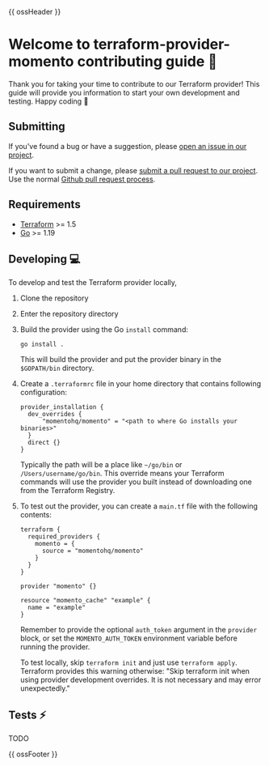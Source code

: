 {{ ossHeader }}

# Welcome to terraform-provider-momento contributing guide :wave:

Thank you for taking your time to contribute to our Terraform provider!
This guide will provide you information to start your own development and testing.
Happy coding :dancer:

## Submitting

If you've found a bug or have a suggestion, please [open an issue in our project](https://github.com/momentohq/terraform-provider-momento/issues).

If you want to submit a change, please [submit a pull request to our project](https://github.com/momentohq/terraform-provider-momento/pulls). Use the normal [Github pull request process](https://docs.github.com/en/pull-requests). 

## Requirements

- [Terraform](https://developer.hashicorp.com/terraform/install) >= 1.5
- [Go](https://go.dev/) >= 1.19

## Developing :computer:

To develop and test the Terraform provider locally, 

1. Clone the repository
2. Enter the repository directory
3. Build the provider using the Go `install` command:

    ```shell
    go install .
    ```

    This will build the provider and put the provider binary in the `$GOPATH/bin` directory.

4. Create a `.terraformrc` file in your home directory that contains following configuration:

    ```hcl
    provider_installation {
      dev_overrides {
          "momentohq/momento" = "<path to where Go installs your binaries>"
      }
      direct {}
    }
    ```

    Typically the path will be a place like `~/go/bin` or `/Users/username/go/bin`.
    This override means your Terraform commands will use the provider you built instead of downloading one from the Terraform Registry.

5. To test out the provider, you can create a `main.tf` file with the following contents:

    ```hcl
    terraform {
      required_providers {
        momento = {
          source = "momentohq/momento"
        }
      }
    }

    provider "momento" {}

    resource "momento_cache" "example" {
      name = "example"
    }
    ```

    Remember to provide the optional `auth_token` argument in the `provider` block, or set the `MOMENTO_AUTH_TOKEN` environment variable before running the provider.

    To test locally, skip `terraform init` and just use `terraform apply`.
    Terraform provides this warning otherwise: "Skip terraform init when using provider development overrides. It is not necessary and may error unexpectedly."

## Tests :zap:

TODO

{{ ossFooter }}
